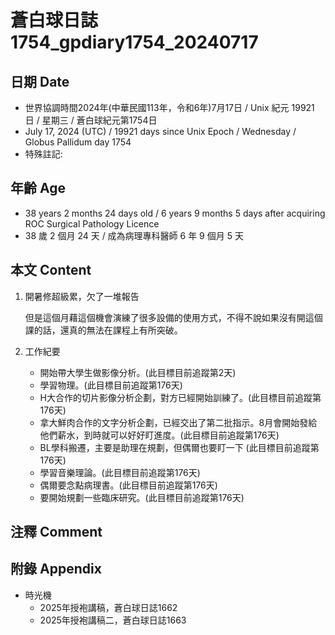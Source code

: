 [_metadata_:encoding]: - "utf-8"
[_metadata_:language]: - "zh-Hant-TW"
[_metadata_:fileformat]: - "markdown"
[_metadata_:MIME_type]: - "text/plain"
[_metadata_:markdown_version]: - "commonmark version 0.30"
[_metadata_:markdown_spec]: - "https://spec.commonmark.org/0.30/"

# 蒼白球日誌1754_gpdiary1754_20240717 #

## 日期 Date ##

* 世界協調時間2024年(中華民國113年，令和6年)7月17日 / Unix 紀元 19921 日 / 星期三 / 蒼白球紀元第1754日
* July 17, 2024 (UTC) / 19921 days since Unix Epoch / Wednesday / Globus Pallidum day 1754
* 特殊註記:

## 年齡 Age ##

* 38 years 2 months 24 days old / 6 years 9 months 5 days after acquiring ROC Surgical Pathology Licence
* 38 歲 2 個月 24 天 / 成為病理專科醫師 6 年 9 個月 5 天

## 本文 Content ##

1. 開暑修超級累，欠了一堆報告

    但是這個月藉這個機會演練了很多設備的使用方式，不得不說如果沒有開這個課的話，還真的無法在課程上有所突破。

2. 工作紀要

    - 開始帶大學生做影像分析。(此目標目前追蹤第2天)
    - 學習物理。(此目標目前追蹤第176天)
    - H大合作的切片影像分析企劃，對方已經開始訓練了。(此目標目前追蹤第176天)
    - 拿大鮮肉合作的文字分析企劃，已經交出了第二批指示。8月會開始發給他們薪水，到時就可以好好盯進度。(此目標目前追蹤第176天)
    - BL學科搬遷，主要是助理在規劃，但偶爾也要盯一下 (此目標目前追蹤第176天)
    - 學習音樂理論。(此目標目前追蹤第176天)
    - 偶爾要念點病理書。(此目標目前追蹤第176天)
    - 要開始規劃一些臨床研究。(此目標目前追蹤第176天)

## 注釋 Comment ##


## 附錄 Appendix ##

* 時光機
    - 2025年授袍講稿，蒼白球日誌1662
    - 2025年授袍講稿二，蒼白球日誌1663
